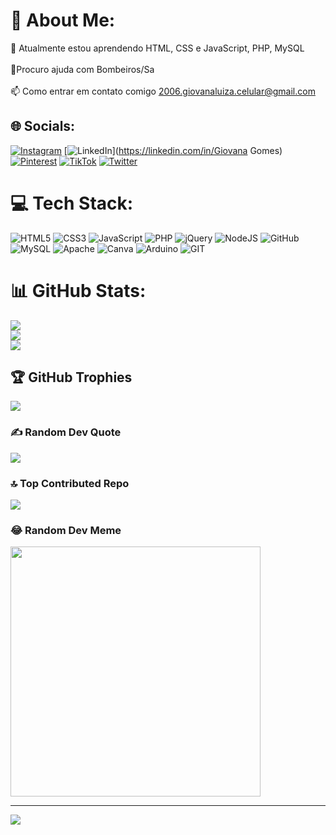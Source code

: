 # 💫 About Me:
🌱 Atualmente estou aprendendo HTML, CSS e JavaScript, PHP, MySQL<br><br>🤝Procuro ajuda com Bombeiros/Sa<br><br>📫 Como entrar em contato comigo 2006.giovanaluiza.celular@gmail.com


## 🌐 Socials:
[![Instagram](https://img.shields.io/badge/Instagram-%23E4405F.svg?logo=Instagram&logoColor=white)](https://instagram.com/giovana_sgomes) [![LinkedIn](https://img.shields.io/badge/LinkedIn-%230077B5.svg?logo=linkedin&logoColor=white)](https://linkedin.com/in/Giovana Gomes) [![Pinterest](https://img.shields.io/badge/Pinterest-%23E60023.svg?logo=Pinterest&logoColor=white)](https://pinterest.com/giih_sgomed) [![TikTok](https://img.shields.io/badge/TikTok-%23000000.svg?logo=TikTok&logoColor=white)](https://tiktok.com/@giih_gomes03) [![Twitter](https://img.shields.io/badge/Twitter-%231DA1F2.svg?logo=Twitter&logoColor=white)](https://twitter.com/giovana_sgomes) 

# 💻 Tech Stack:
![HTML5](https://img.shields.io/badge/html5-%23E34F26.svg?style=flat-square&logo=html5&logoColor=white) ![CSS3](https://img.shields.io/badge/css3-%231572B6.svg?style=flat-square&logo=css3&logoColor=white) ![JavaScript](https://img.shields.io/badge/javascript-%23323330.svg?style=flat-square&logo=javascript&logoColor=%23F7DF1E) ![PHP](https://img.shields.io/badge/php-%23777BB4.svg?style=flat-square&logo=php&logoColor=white) ![jQuery](https://img.shields.io/badge/jquery-%230769AD.svg?style=flat-square&logo=jquery&logoColor=white) ![NodeJS](https://img.shields.io/badge/node.js-6DA55F?style=flat-square&logo=node.js&logoColor=white) ![GitHub](https://img.shields.io/badge/GitHub-%23121011.svg?style=flat-square&logo=github&logoColor=white) ![MySQL](https://img.shields.io/badge/mysql-%2300f.svg?style=flat-square&logo=mysql&logoColor=white) ![Apache](https://img.shields.io/badge/apache-%23D42029.svg?style=flat-square&logo=apache&logoColor=white) ![Canva](https://img.shields.io/badge/Canva-%2300C4CC.svg?style=flat-square&logo=Canva&logoColor=white) ![Arduino](https://img.shields.io/badge/-Arduino-00979D?style=flat-square&logo=Arduino&logoColor=white) ![GIT](https://img.shields.io/badge/Git-fc6d26?style=flat-square&logo=git&logoColor=white)
# 📊 GitHub Stats:
![](https://github-readme-stats.vercel.app/api?username=gomes21gi&theme=midnight-purple&hide_border=false&include_all_commits=false&count_private=false)<br/>
![](https://github-readme-streak-stats.herokuapp.com/?user=gomes21gi&theme=midnight-purple&hide_border=false)<br/>
![](https://github-readme-stats.vercel.app/api/top-langs/?username=gomes21gi&theme=midnight-purple&hide_border=false&include_all_commits=false&count_private=false&layout=compact)

## 🏆 GitHub Trophies
![](https://github-profile-trophy.vercel.app/?username=gomes21gi&theme=tokyonight&no-frame=true&no-bg=true&margin-w=4)

### ✍️ Random Dev Quote
![](https://quotes-github-readme.vercel.app/api?type=horizontal&theme=tokyonight)

### 🔝 Top Contributed Repo
![](https://github-contributor-stats.vercel.app/api?username=gomes21gi&limit=5&theme=tokyonight&combine_all_yearly_contributions=true)

### 😂 Random Dev Meme
<img src='https://randommeme-five.vercel.app/' style="height: 400px;"/>

---
[![](https://visitcount.itsvg.in/api?id=gomes21gi&icon=4&color=0)](https://visitcount.itsvg.in)

<!-- Proudly created with GPRM ( https://gprm.itsvg.in ) -->
